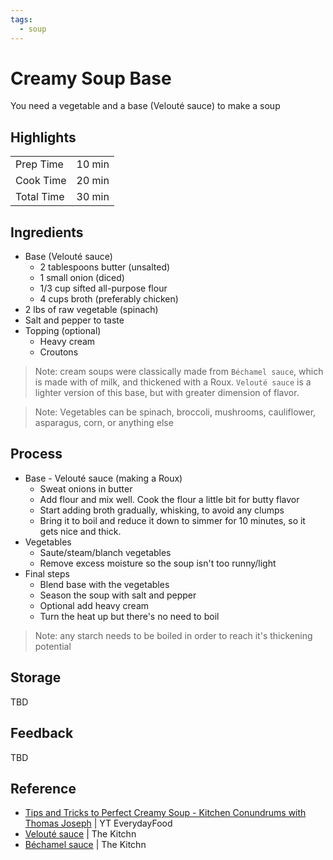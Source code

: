 ```yaml
---
tags:
  - soup
---
```


# Creamy Soup Base

You need a vegetable and a base (Velouté sauce) to make a soup

## Highlights

| | |
|----|-----|
| Prep Time             | 10 min    |
| Cook Time             | 20 min    |
| Total Time            | 30 min    |

## Ingredients

* Base (Velouté sauce)
    * 2 tablespoons butter (unsalted)
    * 1 small onion (diced)
    * 1/3 cup sifted all-purpose flour
    * 4 cups broth (preferably chicken)
* 2 lbs of raw vegetable (spinach)
* Salt and pepper to taste
* Topping (optional)
  * Heavy cream
  * Croutons

> Note: cream soups were classically made from `Béchamel sauce`, which is made with of milk, and thickened with a Roux. `Velouté sauce` is a lighter version of this base, but with greater dimension of flavor.

> Note: Vegetables can be spinach, broccoli, mushrooms, cauliflower, asparagus, corn, or anything else

## Process

* Base - Velouté sauce (making a Roux)
  * Sweat onions in butter
  * Add flour and mix well. Cook the flour a little bit for butty flavor
  * Start adding broth gradually, whisking, to avoid any clumps
  * Bring it to boil and reduce it down to simmer for 10 minutes, so it gets nice and thick.
* Vegetables
  * Saute/steam/blanch vegetables
  * Remove excess moisture so the soup isn't too runny/light
* Final steps
  * Blend base with the vegetables
  * Season the soup with salt and pepper
  * Optional add heavy cream
  * Turn the heat up but there's no need to boil

> Note: any starch needs to be boiled in order to reach it's thickening potential

## Storage

TBD

## Feedback

TBD

## Reference

- [Tips and Tricks to Perfect Creamy Soup - Kitchen Conundrums with Thomas Joseph](https://www.youtube.com/watch?v=uFYwBMJuOK4&ab_channel=EverydayFood) | YT EverydayFood
- [Velouté sauce](https://www.thekitchn.com/veloute-recipe-23213959) | The Kitchn
- [Béchamel sauce](https://www.thekitchn.com/bechamel-sauce-recipe-23686140) | The Kitchn
